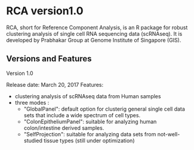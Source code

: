 # RCA version1.0

RCA, short for Reference Component Analysis, is an R package for robust clustering analysis of single cell RNA sequencing data (scRNAseq). It is developed by Prabhakar Group at Genome Institute of Singapore (GIS). 

## Versions and Features

Version 1.0 

Release date: March 20, 2017
Features: 
* clustering analysis of scRNAseq data from Human samples
* three modes :
  * "GlobalPanel": default option for clusterig general single cell data sets that include a wide spectrum of cell types.          
  * "ColonEpitheliumPanel": suitable for analyzing human colon/intestine derived samples.
  * "SelfProjection": suitable for analyzing data sets from not-well-studied tissue types (still under optimization)
                  
            


